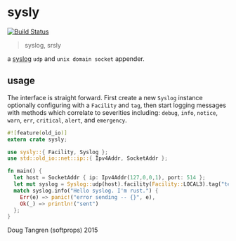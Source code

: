# sysly

[![Build Status](https://travis-ci.org/softprops/sysly.svg?branch=master)](https://travis-ci.org/softprops/sysly)

> syslog, srsly

a [syslog](https://tools.ietf.org/html/rfc5424) `udp` and `unix domain socket` appender.


## usage

The interface is straight forward. First create a new `Syslog` instance optionally configuring with a
`Facility` and `tag`, then start logging messages with methods which correlate to severities including: 
`debug`, `info`, `notice`, `warn`, `err`, `critical`, `alert`, and `emergency`.

```rust
#![feature(old_io)]
extern crate sysly;

use sysly::{ Facility, Syslog };
use std::old_io::net::ip::{ Ipv4Addr, SocketAddr };

fn main() {
  let host = SocketAddr { ip: Ipv4Addr(127,0,0,1), port: 514 };
  let mut syslog = Syslog::udp(host).facility(Facility::LOCAL3).tag("test");
  match syslog.info("Hello syslog. I'm rust.") {
    Err(e) => panic!("error sending -- {}", e),
    Ok(_) => println!("sent")
  };
}
```

Doug Tangren (softprops) 2015
